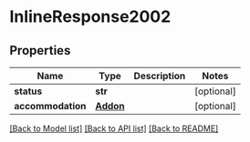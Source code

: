 # InlineResponse2002

## Properties
Name | Type | Description | Notes
------------ | ------------- | ------------- | -------------
**status** | **str** |  | [optional] 
**accommodation** | [**Addon**](Addon.md) |  | [optional] 

[[Back to Model list]](../README.md#documentation-for-models) [[Back to API list]](../README.md#documentation-for-api-endpoints) [[Back to README]](../README.md)


